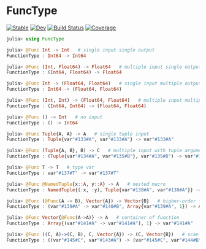 # FuncType

[![Stable](https://img.shields.io/badge/docs-stable-blue.svg)](https://chengchingwen.github.io/FuncType.jl/stable/)
[![Dev](https://img.shields.io/badge/docs-dev-blue.svg)](https://chengchingwen.github.io/FuncType.jl/dev/)
[![Build Status](https://github.com/chengchingwen/FuncType.jl/actions/workflows/CI.yml/badge.svg?branch=main)](https://github.com/chengchingwen/FuncType.jl/actions/workflows/CI.yml?query=branch%3Amain)
[![Coverage](https://codecov.io/gh/chengchingwen/FuncType.jl/branch/main/graph/badge.svg)](https://codecov.io/gh/chengchingwen/FuncType.jl)

```julia
julia> using FuncType

julia> @Func Int -> Int   # single input single output
FunctionType : Int64 -> Int64

julia> @Func (Int, Float64) -> Float64   # multiple input single output
FunctionType : (Int64, Float64) -> Float64

julia> @Func Int -> (Float64, Float64)   # single input multiple output
FunctionType : Int64 -> (Float64, Float64)

julia> @Func (Int, Int) -> (Float64, Float64)   # multiple input multiple output
FunctionType : (Int64, Int64) -> (Float64, Float64)

julia> @Func () -> Int   # no input
FunctionType : () -> Int64

julia> @Func Tuple{A, A} -> A   # single tuple input
FunctionType : Tuple{var"#133#A", var"#133#A"} -> var"#133#A"

julia> @Func (Tuple{A, B}, B) -> C   # multiple input with tuple argument
FunctionType : (Tuple{var"#134#A", var"#135#B"}, var"#135#B") -> var"#136#C"

julia> @Func T -> T   # type var
FunctionType : var"#137#T" -> var"#137#T"

julia> @Func @NamedTuple{x::A, y::A} -> A   # nested macro
FunctionType : NamedTuple{(:x, :y), Tuple{var"#138#A", var"#138#A"}} -> var"#138#A"

julia> @Func (@Func(A -> B), Vector{A}) -> Vector{B}   # higher-order function: `map`
FunctionType : (var"#139#A" -> var"#140#B", Array{var"#139#A", 1}) -> Array{var"#140#B", 1}

julia> @Func Vector{@Func(A->A)} -> A   # container of function
FunctionType : Array{(var"#141#A" -> var"#141#A"), 1} -> var"#141#A"

julia> @Func ((C, A)->(C, B), C, Vector{A}) -> (C, Vector{B})   # scan :: (c -> a -> (c, b)) -> c -> [a] -> (c, [b])
FunctionType : ((var"#145#C", var"#143#A") -> (var"#145#C", var"#144#B"), var"#145#C", Array{var"#143#A", 1}) -> (var"#145#C", Array{var"#144#B", 1})

```
